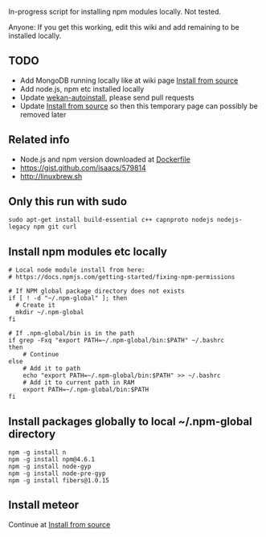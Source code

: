 In-progress script for installing npm modules locally. Not tested.

Anyone: If you get this working, edit this wiki and add remaining to be installed locally.

## TODO
- Add MongoDB running locally like at wiki page [Install from source](https://github.com/wekan/wekan/wiki/Install-and-Update#install-mongodb-1)
- Add node.js, npm etc installed locally
- Update [wekan-autoinstall](https://github.com/wekan/wekan-autoinstall), please send pull requests
- Update [Install from source](https://github.com/wekan/wekan/wiki/Install-and-Update#install-mongodb-1) so then this temporary page can possibly be removed later

## Related info
- Node.js and npm version downloaded at [Dockerfile](https://github.com/wekan/wekan/blob/master/Dockerfile)
- https://gist.github.com/isaacs/579814
- http://linuxbrew.sh

## Only this run with sudo
```
sudo apt-get install build-essential c++ capnproto nodejs nodejs-legacy npm git curl
```

## Install npm modules etc locally
```
# Local node module install from here:
# https://docs.npmjs.com/getting-started/fixing-npm-permissions

# If NPM global package directory does not exists
if [ ! -d "~/.npm-global" ]; then
  # Create it
  mkdir ~/.npm-global
fi

# If .npm-global/bin is in the path
if grep -Fxq "export PATH=~/.npm-global/bin:$PATH" ~/.bashrc
then
    # Continue
else
    # Add it to path
    echo "export PATH=~/.npm-global/bin:$PATH" >> ~/.bashrc
    # Add it to current path in RAM
    export PATH=~/.npm-global/bin:$PATH
fi

```

## Install packages globally to local ~/.npm-global directory

```
npm -g install n
npm -g install npm@4.6.1 
npm -g install node-gyp
npm -g install node-pre-gyp
npm -g install fibers@1.0.15
```

## Install meteor

Continue at [Install from source](https://github.com/wekan/wekan/wiki/Install-and-Update#install-manually-from-source)
